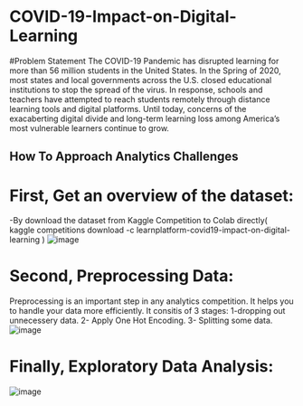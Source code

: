 # COVID-19-Impact-on-Digital-Learning

#Problem Statement
The COVID-19 Pandemic has disrupted learning for more than 56 million students in the United States. In the Spring of 2020, most states and local governments across the U.S. closed educational institutions to stop the spread of the virus. In response, schools and teachers have attempted to reach students remotely through distance learning tools and digital platforms. Until today, concerns of the exacaberting digital divide and long-term learning loss among America’s most vulnerable learners continue to grow.

## How To Approach Analytics Challenges

# First, Get an overview of the dataset:
-By download the dataset from Kaggle Competition to Colab directly( kaggle competitions download -c learnplatform-covid19-impact-on-digital-learning )
![image](https://user-images.githubusercontent.com/48545560/131376293-03d8b01f-883c-45ed-804e-e57e710e2e48.png)

# Second, Preprocessing Data:
Preprocessing is an important step in any analytics competition. It helps you to handle your data more efficiently.
It consitis of 3 stages:
1-dropping out unnecessery data.
2- Apply One Hot Encoding.
3- Splitting some data.
![image](https://user-images.githubusercontent.com/48545560/131376573-601133c0-a257-4abc-ae78-bb0ae8e39b8b.png)

# Finally, Exploratory Data Analysis:
![image](https://user-images.githubusercontent.com/48545560/131376731-69607ab4-56b3-47da-8f50-214244e09c40.png)
